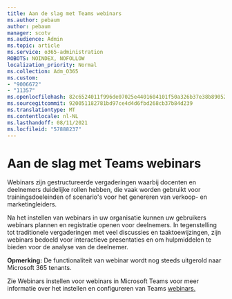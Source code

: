 ```yaml
---
title: Aan de slag met Teams webinars
ms.author: pebaum
author: pebaum
manager: scotv
ms.audience: Admin
ms.topic: article
ms.service: o365-administration
ROBOTS: NOINDEX, NOFOLLOW
localization_priority: Normal
ms.collection: Adm_O365
ms.custom:
- "9006672"
- "11357"
ms.openlocfilehash: 82c6524011f996de07025e4401604101f50a326b37e38b890524626325a01aaf
ms.sourcegitcommit: 920051182781bd97ce4d4d6fbd268cb37b84d239
ms.translationtype: MT
ms.contentlocale: nl-NL
ms.lasthandoff: 08/11/2021
ms.locfileid: "57888237"
---
```

# <a name="getting-started-with-teams-webinars"></a>Aan de slag met Teams webinars

Webinars zijn gestructureerde vergaderingen waarbij docenten en deelnemers duidelijke rollen hebben, die vaak worden gebruikt voor trainingsdoeleinden of scenario's voor het genereren van verkoop- en marketingleiders.

Na het instellen van webinars in uw organisatie kunnen uw gebruikers webinars plannen en registratie openen voor deelnemers. In tegenstelling tot traditionele vergaderingen met veel discussies en taaktoewijzingen, zijn webinars bedoeld voor interactieve presentaties en om hulpmiddelen te bieden voor de analyse van de deelnemer.

**Opmerking:** De functionaliteit van webinar wordt nog steeds uitgerold naar Microsoft 365 tenants. 

Zie Webinars instellen voor webinars in Microsoft Teams voor meer informatie over het instellen en configureren van Teams [webinars.](https://docs.microsoft.com/microsoftteams/set-up-webinars)